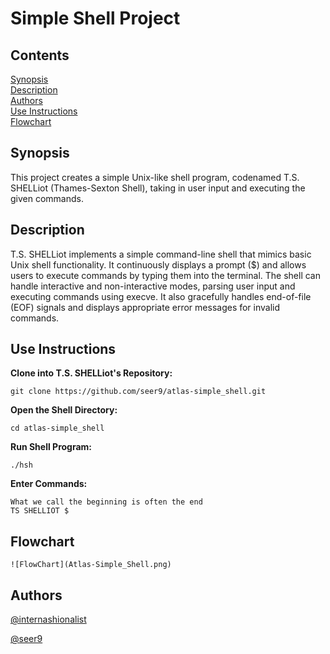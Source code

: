 # Simple Shell Project

## Contents

[Synopsis](#synopsis)<br>
[Description](#description)<br>
[Authors](#authors)<br>
[Use Instructions](#use-instructions)<br>
[Flowchart](#flowchart)<br>

## Synopsis

This project creates a simple Unix-like shell program, codenamed T.S. SHELLiot (Thames-Sexton Shell), taking in user input and executing the given commands.

## Description

T.S. SHELLiot implements a simple command-line shell that mimics basic Unix shell functionality. It continuously displays a prompt ($) and allows users to execute commands by typing them into the terminal. The shell can handle interactive and non-interactive modes, parsing user input and executing commands using execve. It also gracefully handles end-of-file (EOF) signals and displays appropriate error messages for invalid commands.

## Use Instructions

**Clone into T.S. SHELLiot's Repository:**
```
git clone https://github.com/seer9/atlas-simple_shell.git
```

**Open the Shell Directory:**
```
cd atlas-simple_shell
```

**Run Shell Program:**
```
./hsh
```

**Enter Commands:**
```
What we call the beginning is often the end
TS SHELLIOT $
```

## Flowchart

```
![FlowChart](Atlas-Simple_Shell.png)
```

## Authors

[@internashionalist](https://github.com/internashionalist/internashionalist/blob/main/README.md)

[@seer9]()
